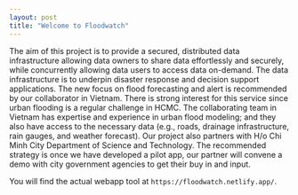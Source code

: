 ```yaml
---
layout: post
title: "Welcome to Floodwatch"
---
```


The aim of this project is to provide a secured, distributed data infrastructure allowing data owners to share data effortlessly and securely, while concurrently allowing data users to access data on-demand. The data infrastructure is to underpin disaster response and decision support applications. The new focus on flood forecasting and alert is recommended by our collaborator in Vietnam. There is strong interest for this service since urban flooding is a regular challenge in HCMC. The collaborating team in Vietnam has expertise and experience in urban flood modeling; and they also have access to the necessary data (e.g., roads, drainage infrastructure, rain gauges, and weather forecast). Our project also partners with H/o Chi Minh City Department of Science and Technology. The recommended strategy is once we have developed a pilot app, our partner will convene a demo with city government agencies to get their buy in and input.

You will find the actual webapp tool at `https://floodwatch.netlify.app/`.
